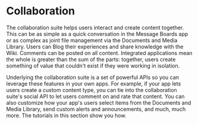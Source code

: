 # Collaboration [](id=collaboration)

The collaboration suite helps users interact and create content together. This
can be as simple as a quick conversation in the Message Boards app or as complex
as joint file management via the Documents and Media Library. Users can Blog
their experiences and share knowledge with the Wiki. Comments can be posted on
all content. Integrated applications mean the whole is greater than the sum of
the parts: together, users create something of value that couldn't exist if they
were working in isolation. 

Underlying the collaboration suite is a set of powerful APIs so you can leverage
these features in your own apps. For example, if your app lets users create
a custom content type, you can tie into the collaboration suite's social API to
let users comment on and rate that content. You can also customize how your
app's users select items from the Documents and Media Library, send custom
alerts and announcements, and much, much more. The tutorials in this section
show you how. 
